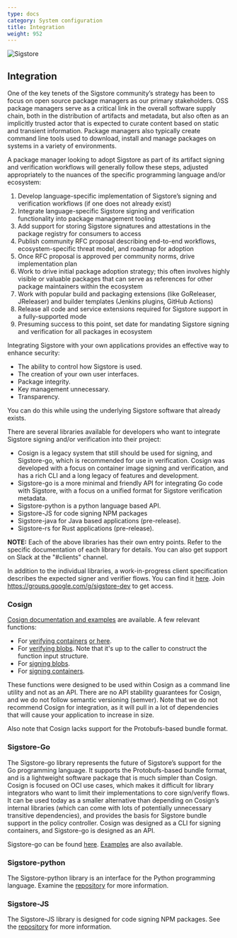 ```yaml
---
type: docs
category: System configuration
title: Integration
weight: 952
---
```


![Sigstore](sigstore-logo_horizontal-color.svg)

## Integration

One of the key tenets of the Sigstore community’s strategy has been to focus on open source package managers as our primary stakeholders. OSS package managers serve as a critical link in the overall software supply chain, both in the distribution of artifacts and metadata, but also often as an implicitly trusted actor that is expected to curate content based on static and transient information. Package managers also typically create command line tools used to download, install and manage packages on systems in a variety of environments.

A package manager looking to adopt Sigstore as part of its artifact signing and verification workflows will generally follow these steps, adjusted appropriately to the nuances of the specific programming language and/or ecosystem:

1. Develop language-specific implementation of Sigstore’s signing and verification workflows (if one does not already exist)
2. Integrate language-specific Sigstore signing and verification functionality into package management tooling
3. Add support for storing Sigstore signatures and attestations in the package registry for consumers to access
4. Publish community RFC proposal describing end-to-end workflows, ecosystem-specific threat model, and roadmap for adoption
5. Once RFC proposal is approved per community norms, drive implementation plan
6. Work to drive initial package adoption strategy; this often involves highly visible or valuable packages that can serve as references for other package maintainers within the ecosystem
7. Work with popular build and packaging extensions (like GoReleaser, JReleaser) and builder templates (Jenkins plugins, GitHub Actions)
8. Release all code and service extensions required for Sigstore support in a fully-supported mode
9. Presuming success to this point, set date for mandating Sigstore signing and verification for all packages in ecosystem   

Integrating Sigstore with your own applications provides an effective way to enhance security:

- The ability to control how Sigstore is used.
- The creation of your own user interfaces.
- Package integrity.
- Key management unnecessary.
- Transparency.

You can do this while using the underlying Sigstore software that already exists.

There are several libraries available for developers who want to integrate Sigstore signing and/or verification into their project:

- Cosign is a legacy system that still should be used for signing, and Sigstore-go, which is recommended for use in verification. Cosign was developed with a focus on container image signing and verification, and has a rich CLI and a long legacy of features and development.
- Sigstore-go is a more minimal and friendly API for integrating Go code with Sigstore, with a focus on a unified format for Sigstore verification metadata.
- Sigstore-python is a python language based API.
- Sigstore-JS for code signing  NPM packages
- Sigstore-java for Java based applications (pre-release).
- Sigstore-rs for Rust applications (pre-release).

**NOTE:** Each of the above libraries has their own entry points.  Refer to the specific documentation of each library for details. You can also get support on Slack at the "#clients" channel.

In addition to the individual libraries, a work-in-progress client specification describes the expected signer and verifier flows.   You can find it [here](https://docs.google.com/document/d/1kbhK2qyPPk8SLavHzYSDM8-Ueul9_oxIMVFuWMWKz0E/edit#heading=h.xib7qycxsp4i). Join https://groups.google.com/g/sigstore-dev to get access.

### Cosign

[Cosign documentation and examples](https://github.com/sigstore/cosign/blob/main/doc/cosign.md) are available.  A few relevant functions:

- For [verifying containers](https://github.com/sigstore/cosign/blob/b309a0f048462b3fcecb1ac721db537a9cc90372/pkg/cosign/verify.go#L479) [or here](https://github.com/sigstore/cosign/blob/b309a0f048462b3fcecb1ac721db537a9cc90372/pkg/cosign/verify.go#L818).
- For [verifying blobs](https://github.com/sigstore/cosign/blob/b309a0f048462b3fcecb1ac721db537a9cc90372/pkg/cosign/verify.go#L812). Note that it's up to the caller to construct the function input structure.
- For [signing blobs](https://github.com/sigstore/cosign/blob/b309a0f048462b3fcecb1ac721db537a9cc90372/cmd/cosign/cli/sign/sign_blob.go#L40).
- For [signing containers](https://github.com/sigstore/cosign/blob/b309a0f048462b3fcecb1ac721db537a9cc90372/cmd/cosign/cli/sign/sign.go#L133).

These functions were designed to be used within Cosign as a command line utility and not as an API. There are no API stability guarantees for Cosign, and we do not follow semantic versioning (semver). Note that we do not recommend Cosign for integration, as it will pull in a lot of dependencies that will cause your application to increase in size.

Also note that Cosign lacks support for the Protobufs-based bundle format.

### Sigstore-Go

The Sigstore-go library represents the future of Sigstore’s support for the Go programming language. It supports the Protobufs-based bundle format, and is a lightweight software package that is much simpler than Cosign.  Cosign is focused on OCI use cases, which makes it difficult for library integrators who want to limit their implementations to core sign/verify flows. It can be used today as a smaller alternative than depending on Cosign’s internal libraries (which can come with lots of potentially unnecessary transitive dependencies), and provides the basis for Sigstore bundle support in the policy controller.  Cosign was designed as a CLI for signing containers, and Sigstore-go is designed as an API.

Sigstore-go can be found [here](https://github.com/sigstore/sigstore-go). [Examples](https://github.com/sigstore/sigstore-go#examples) are also available.

### Sigstore-python

The Sigstore-python library is an interface for the Python programming language. Examine the [repository](https://github.com/sigstore/sigstore-python) for more information.

### Sigstore-JS

The Sigstore-JS library is designed for code signing NPM packages.   See the [repository](https://github.com/sigstore/sigstore-js) for more information.
